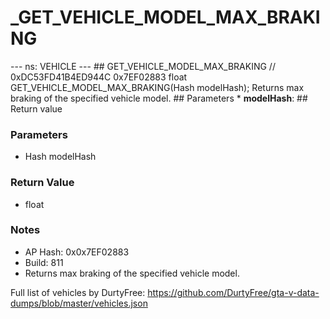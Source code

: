 # _GET_VEHICLE_MODEL_MAX_BRAKING

--- ns: VEHICLE --- ## GET_VEHICLE_MODEL_MAX_BRAKING  // 0xDC53FD41B4ED944C 0x7EF02883 float GET_VEHICLE_MODEL_MAX_BRAKING(Hash modelHash);  Returns max braking of the specified vehicle model.  ## Parameters * **modelHash**:  ## Return value

### Parameters
* Hash modelHash

### Return Value
* float

### Notes
* AP Hash: 0x0x7EF02883
* Build: 811
* Returns max braking of the specified vehicle model.

Full list of vehicles by DurtyFree: https://github.com/DurtyFree/gta-v-data-dumps/blob/master/vehicles.json

